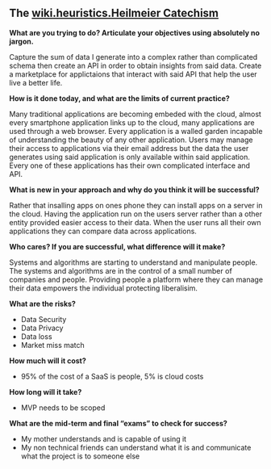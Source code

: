 ## The [wiki.heuristics.Heilmeier Catechism](.md)

**What are you trying to do? Articulate your objectives using absolutely no jargon.**

Capture the sum of data I generate into a complex rather than complicated schema then create an API in order to obtain insights from said data. Create a marketplace for applictaions that interact with said API that help the user live a better life.

**How is it done today, and what are the limits of current practice?**

Many traditional applications are becoming embeded with the cloud, almost every smartphone application links up to the cloud, many applications are used through a web browser. Every application is a walled garden incapable of understanding the beauty of any other application. Users may manage their access to applications via their email address but the data the user generates using said application is only available within said application. Every one of these applications has their own complicated interface and API.

**What is new in your approach and why do you think it will be successful?**

Rather that insalling apps on ones phone they can install apps on a server in the cloud. Having the application run on the users server rather than a other entity provided easier access to their data. When the user runs all their own applications they can compare data across applications.

**Who cares? If you are successful, what difference will it make?**

Systems and algorithms are starting to understand and manipulate people. The systems and algorithms are in the control of a small number of companies and people. Providing people a platform where they can manage their data empowers the individual protecting liberalisim.

**What are the risks?**

* Data Security
* Data Privacy
* Data loss
* Market miss match

**How much will it cost?**

* 95% of the cost of a SaaS is people, 5% is cloud costs

**How long will it take?**

* MVP needs to be scoped

**What are the mid-term and final “exams” to check for success?**

* My mother understands and is capable of using it
* My non technical friends can understand what it is and communicate what the project is to someone else
